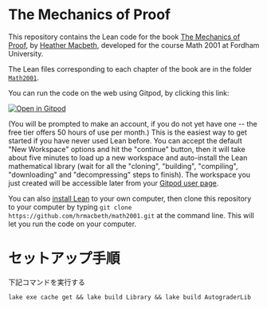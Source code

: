 # The Mechanics of Proof

This repository contains the Lean code for the book [The Mechanics of Proof](https://hrmacbeth.github.io/math2001), by [Heather Macbeth](https://faculty.fordham.edu/hmacbeth1), developed for the course Math 2001 at Fordham University.

The Lean files corresponding to each chapter of the book are in the folder [`Math2001`](https://github.com/hrmacbeth/math2001/tree/main/Math2001).

You can run the code on the web using Gitpod, by clicking this link:

[![Open in Gitpod](https://gitpod.io/button/open-in-gitpod.svg)](https://gitpod.io/#https://github.com/hrmacbeth/math2001)

(You will be prompted to make an account, if you do not yet have one -- the free tier offers 50 hours of use per month.) This is the easiest way to get started if you have never used Lean before.  You can accept the default "New Workspace" options and hit the "continue" button, then it will take about five minutes to load up a new workspace and auto-install the Lean mathematical library (wait for all the "cloning", "building", "compiling", "downloading" and "decompressing" steps to finish).  The workspace you just created will be accessible later from your [Gitpod user page](https://gitpod.io/workspaces).

You can also [install Lean](https://leanprover-community.github.io/get_started.html) to your own computer, then clone this repository to your computer by typing `git clone https://github.com/hrmacbeth/math2001.git` at the command line.  This will let you run the code on your computer.

# セットアップ手順
下記コマンドを実行する
```
lake exe cache get && lake build Library && lake build AutograderLib
```